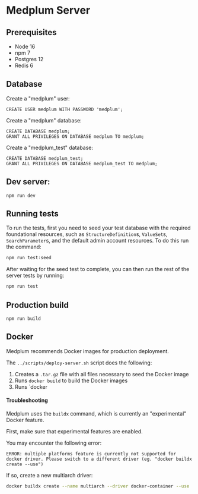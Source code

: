 # Medplum Server

## Prerequisites

- Node 16
- npm 7
- Postgres 12
- Redis 6

## Database

Create a "medplum" user:

```PLpgSQL
CREATE USER medplum WITH PASSWORD 'medplum';
```

Create a "medplum" database:

```PLpgSQL
CREATE DATABASE medplum;
GRANT ALL PRIVILEGES ON DATABASE medplum TO medplum;
```

Create a "medplum_test" database:

```PLpgSQL
CREATE DATABASE medplum_test;
GRANT ALL PRIVILEGES ON DATABASE medplum_test TO medplum;
```

## Dev server:

```
npm run dev
```

## Running tests

To run the tests, first you need to seed your test database with the required foundational resources, such as `StructureDefinition`s, `ValueSet`s, `SearchParameter`s, and the default admin account resources. To do this run the command:

```bash
npm run test:seed
```

After waiting for the seed test to complete, you can then run the rest of the server tests by running:

```bash
npm run test
```

## Production build

```
npm run build
```

## Docker

Medplum recommends Docker images for production deployment.

The `../scripts/deploy-server.sh` script does the following:

1. Creates a `.tar.gz` file with all files necessary to seed the Docker image
2. Runs `docker build` to build the Docker images
3. Runs `docker

#### Troubleshooting

Medplum uses the `buildx` command, which is currently an "experimental" Docker feature.

First, make sure that experimental features are enabled.

You may encounter the following error:

```
ERROR: multiple platforms feature is currently not supported for docker driver. Please switch to a different driver (eg. "docker buildx create --use")
```

If so, create a new multiarch driver:

```bash
docker buildx create --name multiarch --driver docker-container --use
```

